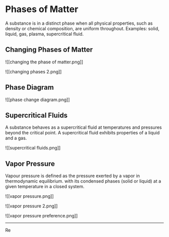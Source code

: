 # Phases of Matter

A substance is in a distinct phase when all physical properties, such as density or chemical composition, are uniform throughout. Examples: solid, liquid, gas, plasma, supercritical fluid.

## Changing Phases of Matter

![[changing the phase of matter.png]]

![[changing phases 2.png]]

## Phase Diagram

![[phase change diagram.png]]

## Supercritical Fluids

A substance behaves as a supercritical fluid at temperatures and pressures beyond the critical point. A supercritical fluid exhibits properties of a liquid and a gas.

![[supercritical fluids.png]]

## Vapor Pressure

Vapour pressure is defined as the pressure exerted by a vapor in thermodynamic equilibrium. with its condensed phases (solid or liquid) at a given temperature in a closed system.

![[vapor pressure.png]]

![[vapor pressure 2.png]]

![[vapor pressure preference.png]]


---
Re